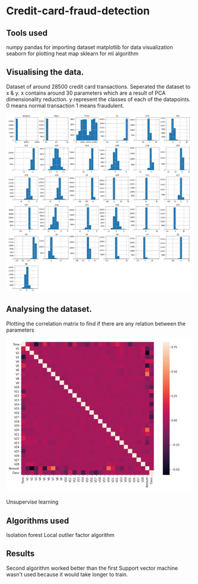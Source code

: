# Credit-card-fraud-detection

## Tools used 

numpy
pandas for importing dataset
matplotlib for data visualization 
seaborn for plotting heat map
sklearn for ml algorithm

## Visualising the data.

Dataset of around 28500 credit card transactions.
Seperated the dataset to x & y.
x contains around 30 parameters which are a result of PCA dimensionality reduction.
y represent the classes of each of the datapoints.
0 means normal transaction 1 means fraudulent.

<img src="images/dataset histograms.jpg">

## Analysing the dataset.
Plotting the correlation matrix to find if there are any relation between the parameters

<img src="images/heatmap.jpg">

Unsupervise learning 

## Algorithms used 

Isolation forest 
Local outlier factor algorithm

## Results 
Second algorithm worked better than the first
Support vector machine wasn't used because it would take longer to train.

